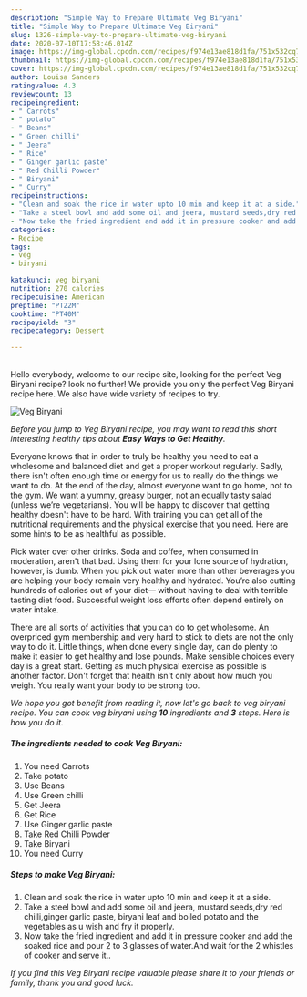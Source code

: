 ```yaml
---
description: "Simple Way to Prepare Ultimate Veg Biryani"
title: "Simple Way to Prepare Ultimate Veg Biryani"
slug: 1326-simple-way-to-prepare-ultimate-veg-biryani
date: 2020-07-10T17:58:46.014Z
image: https://img-global.cpcdn.com/recipes/f974e13ae818d1fa/751x532cq70/veg-biryani-recipe-main-photo.jpg
thumbnail: https://img-global.cpcdn.com/recipes/f974e13ae818d1fa/751x532cq70/veg-biryani-recipe-main-photo.jpg
cover: https://img-global.cpcdn.com/recipes/f974e13ae818d1fa/751x532cq70/veg-biryani-recipe-main-photo.jpg
author: Louisa Sanders
ratingvalue: 4.3
reviewcount: 13
recipeingredient:
- " Carrots"
- " potato"
- " Beans"
- " Green chilli"
- " Jeera"
- " Rice"
- " Ginger garlic paste"
- " Red Chilli Powder"
- " Biryani"
- " Curry"
recipeinstructions:
- "Clean and soak the rice in water upto 10 min and keep it at a side."
- "Take a steel bowl and add some oil and jeera, mustard seeds,dry red chilli,ginger garlic paste, biryani leaf and boiled potato and the vegetables as u wish and fry it properly."
- "Now take the fried ingredient and add it in pressure cooker and add the soaked rice and pour 2 to 3 glasses of water.And wait for the 2 whistles of cooker and serve it.."
categories:
- Recipe
tags:
- veg
- biryani

katakunci: veg biryani 
nutrition: 270 calories
recipecuisine: American
preptime: "PT22M"
cooktime: "PT40M"
recipeyield: "3"
recipecategory: Dessert

---
```

<br>
Hello everybody, welcome to our recipe site, looking for the perfect Veg Biryani recipe? look no further! We provide you only the perfect Veg Biryani recipe here. We also have wide variety of recipes to try.
<br>


![Veg Biryani](https://img-global.cpcdn.com/recipes/f974e13ae818d1fa/751x532cq70/veg-biryani-recipe-main-photo.jpg)

<i>Before you jump to Veg Biryani recipe, you may want to read this short interesting healthy tips about <strong>Easy Ways to Get Healthy</strong>.</i>

Everyone knows that in order to truly be healthy you need to eat a wholesome and balanced diet and get a proper workout regularly. Sadly, there isn't often enough time or energy for us to really do the things we want to do. At the end of the day, almost everyone want to go home, not to the gym. We want a yummy, greasy burger, not an equally tasty salad (unless we’re vegetarians). You will be happy to discover that getting healthy doesn't have to be hard. With training you can get all of the nutritional requirements and the physical exercise that you need. Here are some hints to be as healthful as possible.

Pick water over other drinks. Soda and coffee, when consumed in moderation, aren't that bad. Using them for your lone source of hydration, however, is dumb. When you pick out water more than other beverages you are helping your body remain very healthy and hydrated. You’re also cutting hundreds of calories out of your diet— without having to deal with terrible tasting diet food. Successful weight loss efforts often depend entirely on water intake.

There are all sorts of activities that you can do to get wholesome. An overpriced gym membership and very hard to stick to diets are not the only way to do it. Little things, when done every single day, can do plenty to make it easier to get healthy and lose pounds. Make sensible choices every day is a great start. Getting as much physical exercise as possible is another factor. Don't forget that health isn't only about how much you weigh. You really want your body to be strong too. 


<i>We hope you got benefit from reading it, now let's go back to veg biryani recipe. You can cook veg biryani using <strong>10</strong> ingredients and <strong>3</strong> steps. Here is how you do it.
</i>

##### The ingredients needed to cook Veg Biryani:

1. You need  Carrots
1. Take  potato
1. Use  Beans
1. Use  Green chilli
1. Get  Jeera
1. Get  Rice
1. Use  Ginger garlic paste
1. Take  Red Chilli Powder
1. Take  Biryani
1. You need  Curry


##### Steps to make Veg Biryani:

1. Clean and soak the rice in water upto 10 min and keep it at a side.
1. Take a steel bowl and add some oil and jeera, mustard seeds,dry red chilli,ginger garlic paste, biryani leaf and boiled potato and the vegetables as u wish and fry it properly.
1. Now take the fried ingredient and add it in pressure cooker and add the soaked rice and pour 2 to 3 glasses of water.And wait for the 2 whistles of cooker and serve it..


<i>If you find this Veg Biryani recipe valuable please share it to your friends or family, thank you and good luck.</i>
